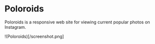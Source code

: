 # Poloroids

Poloroids is a responsive web site for viewing current popular photos on Instagram.

!(Poloroids)[/screenshot.png]